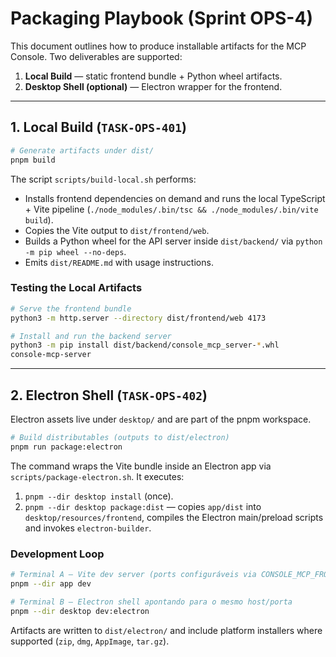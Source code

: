 # Packaging Playbook (Sprint OPS-4)

This document outlines how to produce installable artifacts for the MCP
Console. Two deliverables are supported:

1. **Local Build** — static frontend bundle + Python wheel artifacts.
2. **Desktop Shell (optional)** — Electron wrapper for the frontend.

---

## 1. Local Build (`TASK-OPS-401`)

```bash
# Generate artifacts under dist/
pnpm build
```

The script `scripts/build-local.sh` performs:

- Installs frontend dependencies on demand and runs the local TypeScript + Vite
  pipeline (`./node_modules/.bin/tsc && ./node_modules/.bin/vite build`).
- Copies the Vite output to `dist/frontend/web`.
- Builds a Python wheel for the API server inside `dist/backend/` via
  `python -m pip wheel --no-deps`.
- Emits `dist/README.md` with usage instructions.

### Testing the Local Artifacts

```bash
# Serve the frontend bundle
python3 -m http.server --directory dist/frontend/web 4173

# Install and run the backend server
python3 -m pip install dist/backend/console_mcp_server-*.whl
console-mcp-server
```

---

## 2. Electron Shell (`TASK-OPS-402`)

Electron assets live under `desktop/` and are part of the pnpm workspace.

```bash
# Build distributables (outputs to dist/electron)
pnpm run package:electron
```

The command wraps the Vite bundle inside an Electron app via
`scripts/package-electron.sh`. It executes:

1. `pnpm --dir desktop install` (once).
2. `pnpm --dir desktop package:dist` — copies `app/dist` into
   `desktop/resources/frontend`, compiles the Electron main/preload scripts and
   invokes `electron-builder`.

### Development Loop

```bash
# Terminal A — Vite dev server (ports configuráveis via CONSOLE_MCP_FRONTEND_HOST/PORT)
pnpm --dir app dev

# Terminal B — Electron shell apontando para o mesmo host/porta
pnpm --dir desktop dev:electron
```

Artifacts are written to `dist/electron/` and include platform installers where
supported (`zip`, `dmg`, `AppImage`, `tar.gz`).
